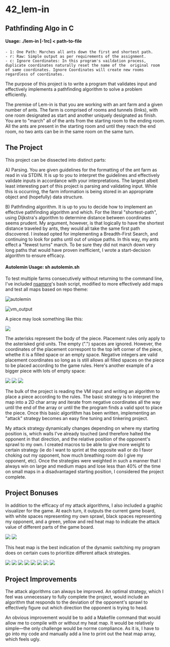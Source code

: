 # 42_lem-in
## Pathfinding Algo in C

#### Usage: ./lem-in [-1rc] < path-to-file
    - 1: One Path: Marches all ants down the first and shortest path.
    - r: Raw: Simple output as per requirements of the assignment.
    - c: Ignore Coordinates: In this program's vaildation process, duplicate coordinates naturally reset the name of the  original room of same coordinates. Ignore Coordinates will create new rooms regardless of coordinates.

The purpose of this project is to write a program that validates input and effectively implements a pathfinding algorithm to solve a problem efficiently.

The premise of Lem-in is that you are working with an ant farm and a given number of ants. The farm is comprised of rooms and tunnels (links), with one room designated as start and another uniquely designated as finish. You are to "march" all of the ants from the starting room to the ending room. All the ants are present in the starting room and until they reach the end room, no two ants can be in the same room on the same turn.

## The Project

This project can be dissected into distinct parts:

A) Parsing. You are given guidelines for the formatting of the ant farm as read in via STDIN. It is up to you to interpret the guidelines and effectively validate inputs in accordance with your interpretations. The largest albeit least interesting part of this project is parsing and validating input. While this is occurring, the farm information is being stored in an appropriate object and (hopefully) data structure.

B) Pathfinding algorithm. It is up to you to decide how to implement an effective pathfinding algorithm and which. For the literal "shortest-path", using Dijkstra's algorithm to determine distance between coordinates seems prudent. My argument, however, is that logically to have the shortest distance traveled by ants, they would all take the same first path discovered. I instead opted for implementing a Breadth-First Search, and continuing to look for paths until out of unique paths. In this way, my ants effect a "fewest turns" march. To be sure they did not march down very long paths that would have proven inefficient, I wrote a start-decision algorithm to ensure efficacy.
 
#### Autolemin Usage: sh autolemin.sh

To test multiple farms consecutively without returning to the command line, I've included <a href="https://github.com/nsampre">nsampre</a>'s bash script, modified to more effectively add maps and test all maps based on repo theme:

![autolemin](/screenshots/autolemin)

![vm_output](/screenshots/filler_vm_output.png?raw=true "vm_output")

A piece may look something like this:

![](/screenshots/simple_piece.png)

The asterisks represent the body of the piece. Placement rules only apply to the asterisked grid units. The empty (".") spaces are ignored. However, the coordinates of the placement correspont to the top left corner of the piece, whethe it is a filled space or an empty space. Negative integers are valid placement coordinates so long as is still allows all filled spaces on the piece to be placed according to the game rules. Here's another example of a bigger piece with lots of empty space:

![](/screenshots/large_piece1.png)
![](/screenshots/large_piece2.png)
![](/screenshots/large_piece3.png)

The bulk of the project is reading the VM input and writing an algorithm to place a piece according to the rules. The basic strategy is to interpret the map into a 2D char array and iterate from negative coordinates all the way until the end of the array or until the the program finds a valid spot to place the piece. Once this basic algortithm has been written, implementing an "attack" strategy becomes an easy fine tuning and tinkering project.

My attack strategy dynamically changes depending on where my starting position is, which walls I've already touched (and therefore halted the opponent in that direction, and the relative position of the opponent's sprawl to my own. I created macros to be able to give more weight to certain strategy (ie do I want to sprint at the opposite wall or do I favor choking out my opponent, how much breathing room do I give my opponent, etc). Once the strategies were weighted in such a manner that I always win on large and medium maps and lose less than 40% of the time on small maps in a disadvantaged starting position, I considered the project complete.

## Project Bonuses

In addition to the efficacy of my attack algorithms, I also included a graphic visualizer for the game. At each turn, it outputs the current game board, with white spaces representing my own sprawl, black spaces representing my opponent, and a green, yellow and red heat map to indicate the attack value of different parts of the game board. 

![](/screenshots/heat_map0.png)
![](/screenshots/heat_map1.png)

This heat map is the best indication of the dynamic switching my program does on certain cues to prioritize different attack strategies.

![](/screenshots/heat_map2.png)
![](/screenshots/heat_map3.png)
![](/screenshots/heat_map4.png)
![](/screenshots/heat_map5.png)
![](/screenshots/heat_map6.png)
![](/screenshots/heat_map7.png)
![](/screenshots/heat_map8.png)
![](/screenshots/heat_map9.png)

## Project Improvements

The attack algorithms can always be improved. An optimal strategy, which I feel was unnecessary to fully complete the project, would include an algorithm that responds to the deviation of the opponent's sprawl to effectively figure out which direction the opponent is trying to head.

An obvious improvement would be to add a Makefile command that would allow me to compile with or without my heat map. It would be relatively simple—the only challenge would be norme compliance. As it is, I have to go into my code and manually add a line to print out the heat map array, which feels ugly.
